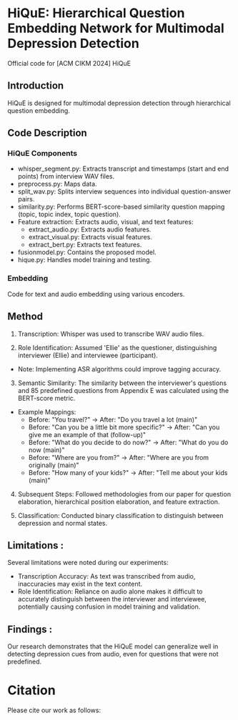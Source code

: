 # HiQuE: Hierarchical Question Embedding Network for Multimodal Depression Detection

Official code for [ACM CIKM 2024] HiQuE

## Introduction 

HiQuE is designed for multimodal depression detection through hierarchical question embedding.

## Code Description

### HiQuE Components

- whisper_segment.py: Extracts transcript and timestamps (start and end points) from interview WAV files.
- preprocess.py: Maps data.
- split_wav.py: Splits interview sequences into individual question-answer pairs.
- similarity.py: Performs BERT-score-based similarity question mapping (topic, topic index, topic question).
- Feature extraction: Extracts audio, visual, and text features:
  - extract_audio.py: Extracts audio features.
  - extract_visual.py: Extracts visual features.
  - extract_bert.py: Extracts text features.
- fusionmodel.py: Contains the proposed model.
- hique.py: Handles model training and testing.

### Embedding 

Code for text and audio embedding using various encoders.


## Method

1. Transcription: Whisper was used to transcribe WAV audio files.

2. Role Identification: Assumed 'Ellie' as the questioner, distinguishing interviewer (Ellie) and interviewee (participant).

  - Note: Implementing ASR algorithms could improve tagging accuracy.

3. Semantic Similarity: The similarity between the interviewer's questions and 85 predefined questions from Appendix E was calculated using the BERT-score metric.

  - Example Mappings:
    - Before: "You travel?" -> After: "Do you travel a lot (main)"
    - Before: "Can you be a little bit more specific?" -> After: "Can you give me an example of that (follow-up)"
    - Before: "What do you decide to do now?" -> After: "What do you do now (main)"
    - Before: "Where are you from?" -> After: "Where are you from originally (main)"
    - Before: "How many of your kids?" -> After: "Tell me about your kids (main)"
    
4. Subsequent Steps: Followed methodologies from our paper for question elaboration, hierarchical position elaboration, and feature extraction.

5. Classification: Conducted binary classification to distinguish between depression and normal states.


## Limitations : 
Several limitations were noted during our experiments:

- Transcription Accuracy: As text was transcribed from audio, inaccuracies may exist in the text content.
- Role Identification: Reliance on audio alone makes it difficult to accurately distinguish between the interviewer and interviewee, potentially causing confusion in model training and validation.

## Findings : 
Our research demonstrates that the HiQuE model can generalize well in detecting depression cues from audio, even for questions that were not predefined.


# Citation 
Please cite our work as follows:

